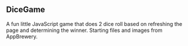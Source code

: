 ## DiceGame
A fun little JavaScript game that does 2 dice roll based on refreshing the page and determining the winner. Starting files and images from AppBrewery.